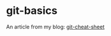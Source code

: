 # git-basics
An article from my blog:
[git-cheat-sheet](https://mollyyue.github.io/2018/05/06/git-cheat-sheet/)
